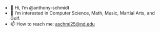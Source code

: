 - 👋 Hi, I’m @anthony-schmidt
- 👀 I’m interested in Computer Science, Math, Music, Martial Arts, and Golf.
- 📫 How to reach me: aschmi25@nd.edu 
